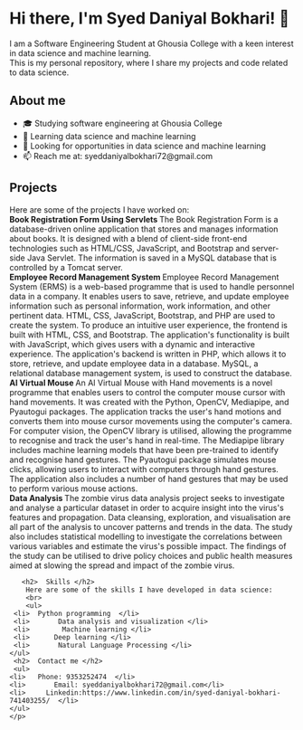 <!DOCTYPE html>
<html lang="en">
<head>
    <meta charset="UTF-8">
    <meta http-equiv="X-UA-Compatible" content="IE=edge">
    <meta name="viewport" content="width=device-width, initial-scale=1.0">
    <title></title>
</head>
<body>
    <p>
     <h1>   Hi there, I'm Syed Daniyal Bokhari! 👋 </h1>
        I am a Software Engineering Student at Ghousia College with a keen interest in data science and machine learning.
        <br>
        This is my personal repository, where I share my projects and code related to data science.
        <br>
       <h2>  About me </h2>
       <ul> 
     <li>  🎓 Studying software engineering at Ghousia College </li>  
     <li>    🌱 Learning data science and machine learning </li> 
     <li>   💼 Looking for opportunities in data science and machine learning</li> 
     <li>    📫 Reach me at: syeddaniyalbokhari72@gmail.com</li>
    </ul>
       <h2>  Projects </h2>
        Here are some of the projects I have worked on:
        <br>
      <b>   Book Registration Form Using Servlets </b>
        The Book Registration Form is a database-driven online application that stores and manages information about books. It is designed with a blend of client-side front-end technologies such as HTML/CSS, JavaScript, and Bootstrap and server-side Java Servlet. The information is saved in a MySQL database that is controlled by a Tomcat server.
        <br>
      <b>  Employee Record Management System </b> 
        Employee Record Management System (ERMS) is a web-based programme that is used to handle personnel data in a company. It enables users to save, retrieve, and update employee information such as personal information, work information, and other pertinent data. HTML, CSS, JavaScript, Bootstrap, and PHP are used to create the system. To produce an intuitive user experience, the frontend is built with HTML, CSS, and Bootstrap. The application's functionality is built with JavaScript, which gives users with a dynamic and interactive experience. The application's backend is written in PHP, which allows it to store, retrieve, and update employee data in a database. MySQL, a relational database management system, is used to construct the database.
        <br>
      <b>  AI Virtual Mouse </b> 
        An AI Virtual Mouse with Hand movements is a novel programme that enables users to control the computer mouse cursor with hand movements. It was created with the Python, OpenCV, Mediapipe, and Pyautogui packages. The application tracks the user's hand motions and converts them into mouse cursor movements using the computer's camera. For computer vision, the OpenCV library is utilised, allowing the programme to recognise and track the user's hand in real-time. The Mediapipe library includes machine learning models that have been pre-trained to identify and recognise hand gestures. The Pyautogui package simulates mouse clicks, allowing users to interact with computers through hand gestures. The application also includes a number of hand gestures that may be used to perform various mouse actions.
        <br>
      <b>   Data Analysis </b>
        The zombie virus data analysis project seeks to investigate and analyse a particular dataset in order to acquire insight into the virus's features and propagation. Data cleansing, exploration, and visualisation are all part of the analysis to uncover patterns and trends in the data. The study also includes statistical modelling to investigate the correlations between various variables and estimate the virus's possible impact. The findings of the study can be utilised to drive policy choices and public health measures aimed at slowing the spread and impact of the zombie virus.
        <br>
        
        
        
       <h2>  Skills </h2>
        Here are some of the skills I have developed in data science:
        <br> 
        <ul> 
     <li>  Python programming  </li> 
     <li>       Data analysis and visualization </li>  
     <li>        Machine learning </li> 
     <li>      Deep learning </li>  
     <li>       Natural Language Processing </li> 
    </ul>
     <h2>  Contact me </h2>  
     <ul> 
    <li>   Phone: 9353252474  </li> 
    <li>       Email: syeddaniyalbokhari72@gmail.com</li>  
    <li>     Linkedin:https://www.linkedin.com/in/syed-daniyal-bokhari-741403255/  </li>  
    </ul>
    </p>
</body>
</html>
